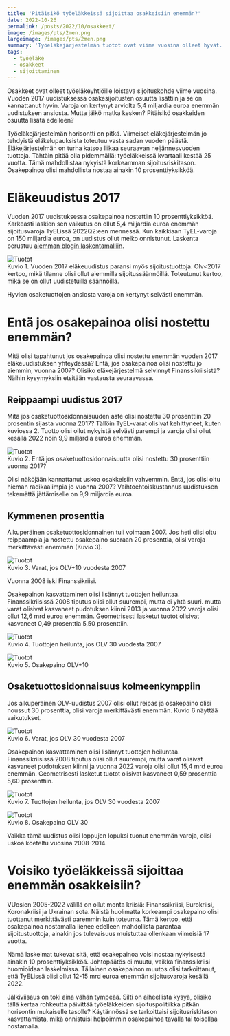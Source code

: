 ```yaml
---
title: 'Pitäisikö työeläkkeissä sijoittaa osakkeisiin enemmän?'
date: 2022-10-26
permalink: /posts/2022/10/osakkeet/
image: /images/pts/2men.png
largeimage: /images/pts/2men.png
summary: 'Työeläkejärjestelmän tuotot ovat viime vuosina olleet hyvät. Tätä selittää osakepainon kasvu. Paljonko osakkeisiin on varoista sijoitettu?'
tags:
  - työeläke
  - osakkeet
  - sijoittaminen
---
```


Osakkeet ovat olleet työeläkeyhtiöille loistava sijoituskohde viime vuosina.
Vuoden 2017 uudistuksessa osakesijoitusten osuutta lisättiin ja se on kannattanut hyvin. 
Varoja on kertynyt arviolta 5,4 miljardia euroa enemmän uudistuksen ansiosta. Mutta jäikö matka kesken?
Pitäisikö osakkeiden osuutta lisätä edelleen?

Työeläkejärjestelmän horisontti on pitkä. Viimeiset eläkejärjestelmän jo tehdyistä eläkelupauksista toteutuu vasta sadan vuoden päästä.
Eläkejärjestelmän on turha katsoa liikaa seuraavan neljännesvuoden tuottoja. Tähtäin pitää olla pidemmällä: työeläkkeissä
kvartaali kestää 25 vuotta. Tämä mahdollistaa nykyistä korkeamman sijoitusriskitason. 
Osakepainoa olisi mahdollista nostaa ainakin 10 prosenttiyksikköä.

Eläkeuudistus 2017 
=====

Vuoden 2017 uudistuksessa osakepainoa nostettiin 10 prosenttiyksikköä. Karkeasti laskien sen vaikutus on
ollut 5,4 miljardia euroa enemmän sijoitusvaroja TyELissä 2022Q2:een mennessä. Kun kaikkiaan TyEL-varoja on 
150 miljardia euroa, on uudistus ollut melko onnistunut. Laskenta perustuu [aiemman blogin laskentamalliin](http:/posts/2022/10/allokaatio/).

![Tuotot](/images/tuotot/OLVmatala_varat.png)<br>
Kuvio 1. Vuoden 2017 eläkeuudistus paransi myös sijoitustuottoja. Olv<2017 kertoo, mikä tilanne olisi ollut aiemmilla
sijoitussäännöillä. Toteutunut kertoo, mikä se on ollut uudistetuilla säännöillä.

Hyvien osaketuottojen ansiosta varoja on kertynyt selvästi enemmän.

Entä jos osakepainoa olisi nostettu enemmän?
=====

Mitä olisi tapahtunut jos osakepainoa olisi nostettu enemmän vuoden 2017 eläkeuudistuksen yhteydessä? Entä, jos osakepainoa olisi nostettu 
jo aiemmin, vuonna 2007? Olisiko eläkejärjestelmä selvinnyt Finanssikriisistä? Näihin kysymyksiin etsitään vastausta seuraavassa.

Reippaampi uudistus 2017
-----

Mitä jos osaketuottosidonnaisuuden aste olisi nostettu 30 prosenttiin 20 prosentin sijasta vuonna 2017? 
Tällöin TyEL-varat olisivat kehittyneet, kuten kuviossa 2. Tuotto olisi ollut nykyistä selvästi parempi
ja varoja olisi ollut kesällä 2022 noin 9,9 miljardia euroa enemmän.

![Tuotot](/images/tuotot/OLVkorkea_varat.png)<br>
Kuvio 2. Entä jos osaketuottosidonnaisuutta olisi nostettu 30 prosenttiin vuonna 2017?

Olisi näköjään kannattanut uskoa osakkeisiin vahvemmin. Entä, jos olisi oltu hieman radikaalimpia jo vuonna 2007?
Vaihtoehtoiskustannus uudistuksen tekemättä jättämiselle on 9,9 miljardia euroa.

Kymmenen prosenttia
-----

Alkuperäinen osaketuottosidonnainen tuli voimaan 2007.
Jos heti olisi oltu reippaampia ja nostettu osakepaino suoraan 20 prosenttia, olisi varoja merkittävästi enemmän (Kuvio 3).

![Tuotot](/images/tuotot/OLVplus10_varat.png)<br>
Kuvio 3. Varat, jos OLV+10 vuodesta 2007

Vuonna 2008 iski Finanssikriisi.

Osakepainon kasvattaminen olisi lisännyt tuottojen heiluntaa. Finanssikriisissä 2008 tiputus olisi ollut suurempi, mutta ei yhtä suuri.
mutta varat olisivat kasvaneet pudotuksen kiinni 2013 ja vuonna 2022 varoja olisi ollut 12,6 mrd euroa enemmän.
Geometrisesti lasketut tuotot olisivat kasvaneet 0,49 prosenttia 5,50 prosenttiin.

![Tuotot](/images/tuotot/OLVplus10_tuotot.png)<br>
Kuvio 4. Tuottojen heilunta, jos OLV 30 vuodesta 2007

![Tuotot](/images/tuotot/OLVplus10_osake.png)<br>
Kuvio 5. Osakepaino OLV+10

Osaketuottosidonnaisuus kolmeenkymppiin
-----

Jos alkuperäinen OLV-uudistus 2007 olisi ollut reipas ja osakepaino olisi noussut 30 prosenttia, olisi varoja merkittävästi enemmän.
Kuvio 6 näyttää vaikutukset.

![Tuotot](/images/tuotot/OLV30_varat.png)<br>
Kuvio 6. Varat, jos OLV 30 vuodesta 2007

Osakepainon kasvattaminen olisi lisännyt tuottojen heiluntaa. Finanssikriisissä 2008 tiputus olisi ollut suurempi,
mutta varat olisivat kasvaneet pudotuksen kiinni ja vuonna 2022 varoja olisi ollut 15,4 mrd euroa enemmän.
Geometrisesti lasketut tuotot olisivat kasvaneet 0,59 prosenttia 5,60 prosenttiin.

![Tuotot](/images/tuotot/OLV30_tuotot.png)<br>
Kuvio 7. Tuottojen heilunta, jos OLV 30 vuodesta 2007

![Tuotot](/images/tuotot/OLV30_allo.png)<br>
Kuvio 8. Osakepaino OLV 30

Vaikka tämä uudistus olisi loppujen lopuksi tuonut enemmän varoja, olisi uskoa koeteltu vuosina 2008-2014.

Voisiko työeläkkeissä sijoittaa enemmän osakkeisiin?
=====

VUosien 2005-2022 välillä on ollut monta kriisiä: Finanssikriisi, Eurokriisi, Koronakriisi ja Ukrainan sota.
Näistä huolimatta korkeampi osakepaino olisi tuottanut merkittävästi paremmin kuin toteuma. Tämä kertoo, että osakepainoa nostamalla
lienee edelleen mahdollista parantaa sijoitustuottoja, ainakin jos tulevaisuus muistuttaa ollenkaan viimeisiä 17 vuotta.

Nämä laskelmat tukevat sitä, että osakepainoa voisi nostaa nykyisestä ainakin 10 prosenttiyksikköä. Johtopäätös ei muutu, vaikka finanssikriisi huomioidaan
laskelmissa. Tällainen osakepainon muutos olisi tarkoittanut, että TyELissä olisi ollut 12-15 mrd euroa enemmän sijoitusvaroja kesällä 2022.

Jälkiviisaus on toki aina vähän tympeää. Silti on aiheellista kysyä, olisiko tällä kertaa rohkeutta
päivittää työeläkkeiden sijoituspolitiikka pitkän horisontin mukaiselle tasolle? Käytännössä se tarkoittaisi
sijoitusriskitason kasvattamista, mikä onnistuisi helpoimmin osakepainoa tavalla tai toisellaa nostamalla. 
